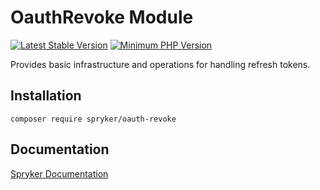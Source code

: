 # OauthRevoke Module
[![Latest Stable Version](https://poser.pugx.org/spryker/oauth-revoke/v/stable.svg)](https://packagist.org/packages/spryker/oauth-revoke)
[![Minimum PHP Version](https://img.shields.io/badge/php-%3E%3D%208.3-8892BF.svg)](https://php.net/)

Provides basic infrastructure and operations for handling refresh tokens.

## Installation

```
composer require spryker/oauth-revoke
```

## Documentation

[Spryker Documentation](https://docs.spryker.com)
